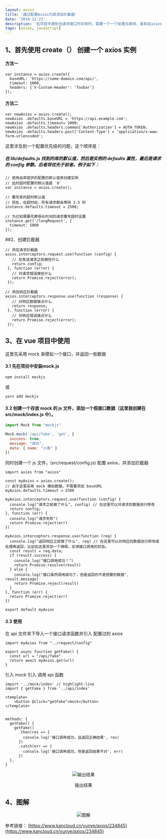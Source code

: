 ```yaml
---
layout: axios
title: '通过配置Axios为其添加拦截器'
date: '2019-12-23'
description: '在项目中遇到当请求接口时异常时，需要一个一个处理太麻烦，虽有在axios中添加一个拦截器达到统一处理的目的'
tags: [axios, javaScript]
---
```

## 1、首先使用 create（） 创建一个 axios 实例
#### 方法一
```
var instance = axios.create({
  baseURL: 'https://some-domain.com/api/',
  timeout: 1000,
  headers: {'X-Custom-Header': 'foobar'}
});
```
#### 方法二
```
var newAxios = axios.create();
newAxios .defaults.baseURL = 'https://api.example.com';
newAxios .defaults.timeout= 1000;
newAxios .defaults.headers.common['Authorization'] = AUTH_TOKEN;
newAxios .defaults.headers.post['Content-Type'] = 'application/x-www-form-urlencoded';
```
这里涉及到一个配置优先级的问题，这个顺序是：
##### 在 lib/defaults.js 找到的库的默认值，然后是实例的 defaults 属性，最后是请求的 config 参数。后者将优先于前者。例子如下：
```
// 使用由库提供的配置的默认值来创建实例
// 此时超时配置的默认值是 `0`
var instance = axios.create();

// 覆写库的超时默认值
// 现在，在超时前，所有请求都会等待 2.5 秒
instance.defaults.timeout = 2500;

// 为已知需要花费很长时间的请求覆写超时设置
instance.get('/longRequest', {
  timeout: 5000
});
```
##2、创建拦截器
 ```
// 添加请求拦截器
axios.interceptors.request.use(function (config) {
    // 在发送请求之前做些什么
    return config;
  }, function (error) {
    // 对请求错误做些什么
    return Promise.reject(error);
  });

// 添加响应拦截器
axios.interceptors.response.use(function (response) {
    // 对响应数据做点什么
    return response;
  }, function (error) {
    // 对响应错误做点什么
    return Promise.reject(error);
  });
```
## 3、在 vue 项目中使用
这里先采用 mock 来模拟一个接口，并返回一些数据
#### 3.1 先在项目中安装mock.js
```
npm install mockjs
```
或
```
yarn add mockjs
```
#### 3.2 创建一个存放 mock 的 js 文件，添加一个假接口数据（这里我创建在 src/mock/index.js 中）。
```JavaScript
import Mock from "mockjs"

Mock.mock('/api/fake', 'get', {
  success: true,
  message: "成功",
  data: { name: "小美" }
})
```
同时创建一个 js 文件，(src/request/config.js) 配置 axios，并添加拦截器
```
import axios from "axios"

const myAxios = axios.create();
// 由于这里采用 mock 模拟数据，不需要添加 baseURL 
myAxios.defaults.timeout = 2500

myAxios.interceptors.request.use(function (config) {
  console.log("请求之前做了什么", config) // 在这里可以对请求的数据进行修改
  return config;
}, function (err) {
  console.log("请求失败")
  return Promise.reject(err)
})

myAxios.interceptors.response.use(function (req) {
  console.log("返回响应之前做了什么", req) // 在这里可以对响应的数据进行修改或处理再返回，比如在这里添加一个弹框，反馈接口调用的状态。
  const result = req.data;
  if (result.success) {
    console.log("接口调用成功！")
    return Promise.resolve(result)
  } else {
    console.log("接口虽然调用成功了，但是返回的不是想要的数据", result.message)
    return Promise.reject(result)
  }
}, function (err) {
  return Promise.reject(err)
})

export default myAxios
```
#### 3.3 使用
在 api 文件夹下导入一个接口请求函数并引入 配置过的 axios
```
import myAxios from "../request/config"

export async function getFake() {
  const url = "/api/fake"
  return await myAxios.get(url)
}
```
引入 mock
引入 调用 api 函数
```
import '../mock/index' // highlight-line
import { getFake } from '../api/index'

<template>
    <button @click="getFake">mock</button>
</template>


methods: {
  getFake() {
    getFake()
      .then(res => {
        console.log('接口调用成功，且返回正确结果', res)
      })
      .catch(err => {
        console.log('接口调用成功，但是返回结果不对', err)
      })
  },
}
```
<p align=center><img src="https://gitee.com/rpmz/images/raw/master/axios_one.png" alt="输出结果" /></p>
<p align=center>输出结果</p>

## 4、图解

<p align=center><img src="https://gitee.com/rpmz/images/raw/master/axios_two.png" alt="图解" /></p>


参考链接： [https://www.kancloud.cn/yunye/axios/234845](https://www.kancloud.cn/yunye/axios/234845)
